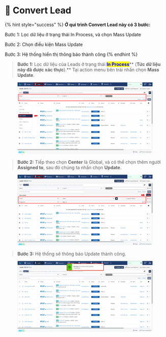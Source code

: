 # 💫 Convert Lead

{% hint style="success" %}
**Ở qui trình Convert Lead này có 3 bước:**

Bước 1: Lọc dữ liệu ở trạng thái In Process, và chọn Mass Update

Bước 2: Chọn điều kiện Mass Update

Bước 3: Hệ thống hiển thị thông báo thành công
{% endhint %}

> **Bước 1:** Lọc dữ liệu của Leads ở trạng thái <mark style="color:blue;">**In Process**</mark>** (**Tức dữ liệu này đã được xác thực**).** Tại action menu bên trái nhấn chọn **Mass Update**.

<figure><img src="../../../.gitbook/assets/image (12).png" alt=""><figcaption></figcaption></figure>

> **Bước 2:** Tiếp theo chọn **Center** là Global, và có thể chọn thêm người **Assigned to**, sau đó chúng ta nhấn chọn **Update**.

<figure><img src="../../../.gitbook/assets/image (25).png" alt=""><figcaption></figcaption></figure>

> **Bước 3:** Hệ thống sẽ thông báo Update thành công.

<figure><img src="../../../.gitbook/assets/image (23).png" alt=""><figcaption></figcaption></figure>
